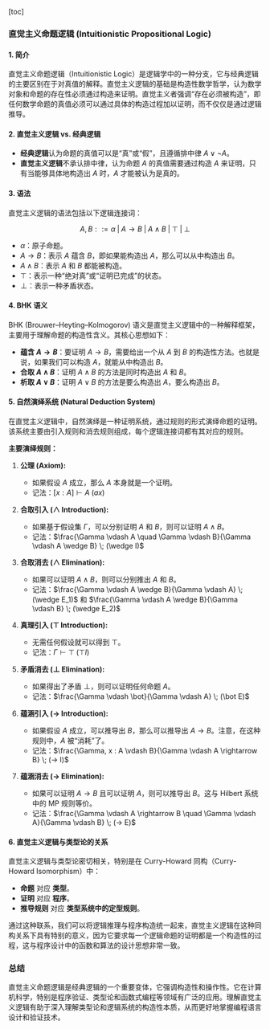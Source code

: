 [toc]

### 直觉主义命题逻辑 (Intuitionistic Propositional Logic)

#### 1. 简介

直觉主义命题逻辑（Intuitionistic Logic）是逻辑学中的一种分支，它与经典逻辑的主要区别在于对真值的解释。直觉主义逻辑的基础是构造性数学哲学，认为数学对象和命题的存在性必须通过构造来证明。直觉主义者强调“存在必须被构造”，即任何数学命题的真值必须可以通过具体的构造过程加以证明，而不仅仅是通过逻辑推导。

#### 2. 直觉主义逻辑 vs. 经典逻辑

- **经典逻辑**认为命题的真值可以是“真”或“假”，且遵循排中律 $A \vee \neg A$。
- **直觉主义逻辑**不承认排中律，认为命题 $A$ 的真值需要通过构造 $A$ 来证明，只有当能够具体地构造出 $A$ 时，$A$ 才能被认为是真的。

#### 3. 语法

直觉主义逻辑的语法包括以下逻辑连接词：

$$
A, B ::= \alpha \;|\; A \rightarrow B \;|\; A \wedge B \;|\; \top \;|\; \bot
$$

- $\alpha$：原子命题。
- $A \rightarrow B$：表示 $A$ 蕴含 $B$，即如果能构造出 $A$，那么可以从中构造出 $B$。
- $A \wedge B$：表示 $A$ 和 $B$ 都能被构造。
- $\top$：表示一种“绝对真”或“证明已完成”的状态。
- $\bot$：表示一种矛盾状态。

#### 4. BHK 语义

BHK (Brouwer–Heyting–Kolmogorov) 语义是直觉主义逻辑中的一种解释框架，主要用于理解命题的构造性含义。其核心思想如下：

- **蕴含 $A \rightarrow B$**：要证明 $A \rightarrow B$，需要给出一个从 $A$ 到 $B$ 的构造性方法。也就是说，如果我们可以构造 $A$，就能从中构造出 $B$。
- **合取 $A \wedge B$**：证明 $A \wedge B$ 的方法是同时构造出 $A$ 和 $B$。
- **析取 $A \vee B$**：证明 $A \vee B$ 的方法是要么构造出 $A$，要么构造出 $B$。

#### 5. 自然演绎系统 (Natural Deduction System)

在直觉主义逻辑中，自然演绎是一种证明系统，通过规则的形式演绎命题的证明。该系统主要由引入规则和消去规则组成，每个逻辑连接词都有其对应的规则。

**主要演绎规则：**

1. **公理 (Axiom):**
   - 如果假设 $A$ 成立，那么 $A$ 本身就是一个证明。
   - 记法：$[x : A] \vdash A \; (ax)$

2. **合取引入 (∧ Introduction):**
   - 如果基于假设集 $\Gamma$，可以分别证明 $A$ 和 $B$，则可以证明 $A \wedge B$。
   - 记法：$\frac{\Gamma \vdash A \quad \Gamma \vdash B}{\Gamma \vdash A \wedge B} \; (\wedge I)$

3. **合取消去 (∧ Elimination):**
   - 如果可以证明 $A \wedge B$，则可以分别推出 $A$ 和 $B$。
   - 记法：$\frac{\Gamma \vdash A \wedge B}{\Gamma \vdash A} \; (\wedge E_1)$ 和 $\frac{\Gamma \vdash A \wedge B}{\Gamma \vdash B} \; (\wedge E_2)$

4. **真理引入 (⊤ Introduction):**
   - 无需任何假设就可以得到 $\top$。
   - 记法：$\Gamma \vdash \top \; (\top I)$

5. **矛盾消去 (⊥ Elimination):**
   - 如果得出了矛盾 $\bot$，则可以证明任何命题 $A$。
   - 记法：$\frac{\Gamma \vdash \bot}{\Gamma \vdash A} \; (\bot E)$

6. **蕴涵引入 (→ Introduction):**
   - 如果假设 $A$ 成立，可以推导出 $B$，那么可以推导出 $A \rightarrow B$。注意，在这种规则中，$A$ 被“消耗”了。
   - 记法：$\frac{\Gamma, x : A \vdash B}{\Gamma \vdash A \rightarrow B} \; (→ I)$

7. **蕴涵消去 (→ Elimination):**
   - 如果可以证明 $A \rightarrow B$ 且可以证明 $A$，则可以推导出 $B$。这与 Hilbert 系统中的 MP 规则等价。
   - 记法：$\frac{\Gamma \vdash A \rightarrow B \quad \Gamma \vdash A}{\Gamma \vdash B} \; (→ E)$

#### 6. 直觉主义逻辑与类型论的关系

直觉主义逻辑与类型论密切相关，特别是在 Curry-Howard 同构（Curry-Howard Isomorphism）中：
- **命题** 对应 **类型**。
- **证明** 对应 **程序**。
- **推导规则** 对应 **类型系统中的定型规则**。

通过这种联系，我们可以将逻辑推理与程序构造统一起来，直觉主义逻辑在这种同构关系下具有特别的意义，因为它要求每一个逻辑命题的证明都是一个构造性的过程，这与程序设计中的函数和算法的设计思想非常一致。

### 总结

直觉主义命题逻辑是经典逻辑的一个重要变体，它强调构造性和操作性。它在计算机科学，特别是程序验证、类型论和函数式编程等领域有广泛的应用。理解直觉主义逻辑有助于深入理解类型论和逻辑系统的构造性本质，从而更好地掌握编程语言设计和验证技术。
